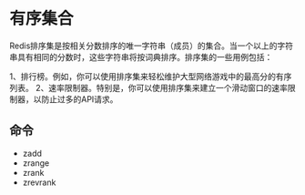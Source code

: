 # 有序集合

Redis排序集是按相关分数排序的唯一字符串（成员）的集合。当一个以上的字符串具有相同的分数时，这些字符串将按词典排序。排序集的一些用例包括：

1、排行榜。例如，你可以使用排序集来轻松维护大型网络游戏中的最高分的有序列表。
2、速率限制器。特别是，你可以使用排序集来建立一个滑动窗口的速率限制器，以防止过多的API请求。

## 命令

- zadd
- zrange
- zrank
- zrevrank